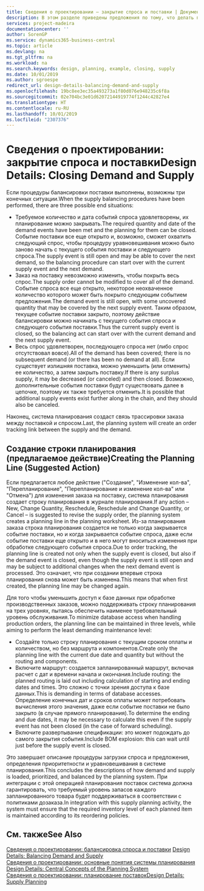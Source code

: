 ```yaml
---
title: Сведения о проектировании — закрытие спроса и поставки | Документация Майкрософт
description: В этом разделе приведены предложения по тому, что делать после выполнения процедур балансировки поставки.
services: project-madeira
documentationcenter: ''
author: SorenGP
ms.service: dynamics365-business-central
ms.topic: article
ms.devlang: na
ms.tgt_pltfrm: na
ms.workload: na
ms.search.keywords: design, planning, example, closing, supply
ms.date: 10/01/2019
ms.author: sgroespe
redirect_url: design-details-balancing-demand-and-supply
ms.openlocfilehash: 19bc8ee3ec35a493273a1f80d076e948235c6f8a
ms.sourcegitcommit: 02e704bc3e01d62072144919774f1244c42827e4
ms.translationtype: HT
ms.contentlocale: ru-RU
ms.lasthandoff: 10/01/2019
ms.locfileid: "2307376"
---
```

# <a name="design-details-closing-demand-and-supply"></a><span data-ttu-id="64946-103">Сведения о проектировании: закрытие спроса и поставки</span><span class="sxs-lookup"><span data-stu-id="64946-103">Design Details: Closing Demand and Supply</span></span>
<span data-ttu-id="64946-104">Если процедуры балансировки поставки выполнены, возможны три конечных ситуации.</span><span class="sxs-lookup"><span data-stu-id="64946-104">When the supply balancing procedures have been performed, there are three possible end situations:</span></span>  

* <span data-ttu-id="64946-105">Требуемое количество и дата событий спроса удовлетворены, их планирование можно закрывать.</span><span class="sxs-lookup"><span data-stu-id="64946-105">The required quantity and date of the demand events have been met and the planning for them can be closed.</span></span> <span data-ttu-id="64946-106">Событие поставки все еще открыто и, возможно, сможет охватить следующий спрос, чтобы процедуру уравновешивания можно было заново начать с текущего события поставки и следующего спроса.</span><span class="sxs-lookup"><span data-stu-id="64946-106">The supply event is still open and may be able to cover the next demand, so the balancing procedure can start over with the current supply event and the next demand.</span></span>  
* <span data-ttu-id="64946-107">Заказ на поставку невозможно изменить, чтобы покрыть весь спрос.</span><span class="sxs-lookup"><span data-stu-id="64946-107">The supply order cannot be modified to cover all of the demand.</span></span> <span data-ttu-id="64946-108">Событие спроса все еще открыто, некоторое неохваченное количество которого может быть покрыто следующим событием предложения.</span><span class="sxs-lookup"><span data-stu-id="64946-108">The demand event is still open, with some uncovered quantity that may be covered by the next supply event.</span></span> <span data-ttu-id="64946-109">Таким образом, текущее событие поставки закрыто, поэтому действие балансировки можно начинать с текущего события спроса и следующего события поставки.</span><span class="sxs-lookup"><span data-stu-id="64946-109">Thus the current supply event is closed, so the balancing act can start over with the current demand and the next supply event.</span></span>  
* <span data-ttu-id="64946-110">Весь спрос удовлетворен, последующего спроса нет (либо спрос отсутствовал вовсе).</span><span class="sxs-lookup"><span data-stu-id="64946-110">All of the demand has been covered; there is no subsequent demand (or there has been no demand at all).</span></span> <span data-ttu-id="64946-111">Если существует излишняя поставка, можно уменьшить (или отменить) ее количество, а затем закрыть поставку.</span><span class="sxs-lookup"><span data-stu-id="64946-111">If there is any surplus supply, it may be decreased (or canceled) and then closed.</span></span> <span data-ttu-id="64946-112">Возможно, дополнительные события поставки будут существовать далее в цепочке, поэтому их также требуется отменить.</span><span class="sxs-lookup"><span data-stu-id="64946-112">It is possible that additional supply events exist further along in the chain, and they should also be canceled.</span></span>  

<span data-ttu-id="64946-113">Наконец, система планирования создаст связь трассировки заказа между поставкой и спросом.</span><span class="sxs-lookup"><span data-stu-id="64946-113">Last, the planning system will create an order tracking link between the supply and the demand.</span></span>  

## <a name="creating-the-planning-line-suggested-action"></a><span data-ttu-id="64946-114">Создание строки планирования (предлагаемое действие)</span><span class="sxs-lookup"><span data-stu-id="64946-114">Creating the Planning Line (Suggested Action)</span></span>  
<span data-ttu-id="64946-115">Если предлагается любое действие ("Создание", "Изменение кол-ва", "Перепланирование", "Перепланирование и изменение кол-ва" или "Отмена") для изменения заказа на поставку, система планирования создает строку планирования в журнале планирования.</span><span class="sxs-lookup"><span data-stu-id="64946-115">If any action – New, Change Quantity, Reschedule, Reschedule and Change Quantity, or Cancel – is suggested to revise the supply order, the planning system creates a planning line in the planning worksheet.</span></span> <span data-ttu-id="64946-116">Из-за планирования заказа строка планирования создается не только когда закрывается событие поставки, но и когда закрывается событие спроса, даже если событие поставки еще открыто и в него могут вноситься изменения при обработке следующего события спроса.</span><span class="sxs-lookup"><span data-stu-id="64946-116">Due to order tracking, the planning line is created not only when the supply event is closed, but also if the demand event is closed, even though the supply event is still open and may be subject to additional changes when the next demand event is processed.</span></span> <span data-ttu-id="64946-117">Это означает, что при создании впервые строка планирования снова может быть изменена.</span><span class="sxs-lookup"><span data-stu-id="64946-117">This means that when first created, the planning line may be changed again.</span></span>  

<span data-ttu-id="64946-118">Для того чтобы уменьшить доступ к базе данных при обработке производственных заказов, можно поддерживать строку планирования на трех уровнях, пытаясь обеспечить наименее требовательный уровень обслуживания.</span><span class="sxs-lookup"><span data-stu-id="64946-118">To minimize database access when handling production orders, the planning line can be maintained in three levels, while aiming to perform the least demanding maintenance level:</span></span>  

* <span data-ttu-id="64946-119">Создайте только строку планирования с текущим сроком оплаты и количеством, но без маршрута и компонентов.</span><span class="sxs-lookup"><span data-stu-id="64946-119">Create only the planning line with the current due date and quantity but without the routing and components.</span></span>  
* <span data-ttu-id="64946-120">Включите маршрут: создается запланированный маршрут, включая расчет с дат и времени начала и окончания.</span><span class="sxs-lookup"><span data-stu-id="64946-120">Include routing: the planned routing is laid out including calculation of starting and ending dates and times.</span></span> <span data-ttu-id="64946-121">Это сложно с точки зрения доступа к базе данных.</span><span class="sxs-lookup"><span data-stu-id="64946-121">This is demanding in terms of database accesses.</span></span> <span data-ttu-id="64946-122">Определение конечных дат и сроков оплаты может потребовать вычисления этого значения, даже если событие поставки не было закрыто (в случае прямого планирования).</span><span class="sxs-lookup"><span data-stu-id="64946-122">To determine the ending and due dates, it may be necessary to calculate this even if the supply event has not been closed (in the case of forward scheduling).</span></span>  
* <span data-ttu-id="64946-123">Включите развертывание спецификации: это может подождать до самого закрытия события.</span><span class="sxs-lookup"><span data-stu-id="64946-123">Include BOM explosion: this can wait until just before the supply event is closed.</span></span>  

<span data-ttu-id="64946-124">Это завершает описание процедуры загрузки спроса и предложения, определения приоритетности и уравновешивания в системе планирования.</span><span class="sxs-lookup"><span data-stu-id="64946-124">This concludes the descriptions of how demand and supply is loaded, prioritized, and balanced by the planning system.</span></span> <span data-ttu-id="64946-125">При интеграции с этой операцией планирования поставок система должна гарантировать, что требуемый уровень запасов каждого запланированного товара будет поддерживаться в соответствии с политиками дозаказа.</span><span class="sxs-lookup"><span data-stu-id="64946-125">In integration with this supply planning activity, the system must ensure that the required inventory level of each planned item is maintained according to its reordering policies.</span></span>  

## <a name="see-also"></a><span data-ttu-id="64946-126">См. также</span><span class="sxs-lookup"><span data-stu-id="64946-126">See Also</span></span>  
<span data-ttu-id="64946-127">[Сведения о проектировании: балансировка спроса и поставки](design-details-balancing-demand-and-supply.md) </span><span class="sxs-lookup"><span data-stu-id="64946-127">[Design Details: Balancing Demand and Supply](design-details-balancing-demand-and-supply.md) </span></span>  
<span data-ttu-id="64946-128">[Сведения о проектировании: основные понятия системы планирования](design-details-central-concepts-of-the-planning-system.md) </span><span class="sxs-lookup"><span data-stu-id="64946-128">[Design Details: Central Concepts of the Planning System](design-details-central-concepts-of-the-planning-system.md) </span></span>  
[<span data-ttu-id="64946-129">Сведения о проектировании: планирование поставок</span><span class="sxs-lookup"><span data-stu-id="64946-129">Design Details: Supply Planning</span></span>](design-details-supply-planning.md)
